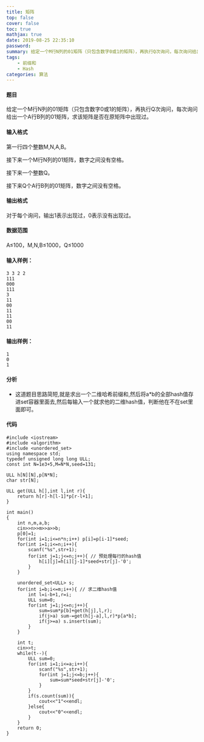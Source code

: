 ```yaml
---
title: 矩阵
top: false
cover: false
toc: true
mathjax: true
date: 2019-08-25 22:35:10
password:
summary: 给定一个M行N列的01矩阵（只包含数字0或1的矩阵），再执行Q次询问，每次询问给出一个A行B列的01矩阵，求该矩阵是否在原矩阵中出现过。
tags: 
	- 前缀和
	- Hash
categories: 算法
---
```


#### 题目
给定一个M行N列的01矩阵（只包含数字0或1的矩阵），再执行Q次询问，每次询问给出一个A行B列的01矩阵，求该矩阵是否在原矩阵中出现过。

#### 输入格式
第一行四个整数M,N,A,B。

接下来一个M行N列的01矩阵，数字之间没有空格。

接下来一个整数Q。

接下来Q个A行B列的01矩阵，数字之间没有空格。

#### 输出格式
对于每个询问，输出1表示出现过，0表示没有出现过。

#### 数据范围
A≤100，M,N,B≤1000，Q≤1000
#### 输入样例：

    3 3 2 2
    111
    000
    111
    3
    11
    00
    11
    11
    00
    11

#### 输出样例：

    1
    0
    1
#### 分析
 - 这道题目思路简短,就是求出一个二维哈希前缀和,然后将a*b的全部hash值存进set容器里面去,然后每输入一个就求他的二维hash值，判断他在不在set里面即可。

#### 代码

```
#include <iostream>
#include <algorithm>
#include <unordered_set>
using namespace std;
typedef unsigned long long ULL;
const int N=1e3+5,M=N*N,seed=131;

ULL h[N][N],p[N*N];
char str[N];

ULL get(ULL h[],int l,int r){
	return h[r]-h[l-1]*p[r-l+1];
}

int main()
{
	int n,m,a,b;
	cin>>n>>m>>a>>b;
	p[0]=1;
	for(int i=1;i<=n*n;i++) p[i]=p[i-1]*seed;
	for(int i=1;i<=n;i++){
		scanf("%s",str+1);
		for(int j=1;j<=n;j++){ // 预处理每行的hash值 
			h[i][j]=h[i][j-1]*seed+str[j]-'0';
		}
	}
	
	unordered_set<ULL> s;
	for(int i=b;i<=m;i++){ // 求二维hash值 
		int l=i-b+1,r=i;
		ULL sum=0;
		for(int j=1;j<=n;j++){
			sum=sum*p[b]+get(h[j],l,r);
			if(j>a) sum-=get(h[j-a],l,r)*p[a*b];
			if(j>=a) s.insert(sum);
		}
	}
	
	int t;
	cin>>t;
	while(t--){
		ULL sum=0;
		for(int i=1;i<=a;i++){
			scanf("%s",str+1);
			for(int j=1;j<=b;j++){
				sum=sum*seed+str[j]-'0';
			}
		}
		if(s.count(sum)){
			cout<<"1"<<endl;
		}else{
			cout<<"0"<<endl;
		}
	} 
	return 0;
}  
```
